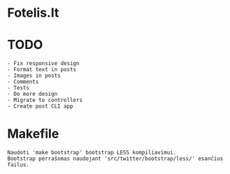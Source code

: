 Fotelis.lt
==========

TODO
=========
    - Fix responsive design
    - Format text in posts
    - Images in posts
    - Comments
    - Tests
    - Do more design
    - Migrate to controllers
    - Create post CLI app


Makefile
=========
    Naudoti 'make bootstrap' bootstrap LESS kompiliavimui. 
    Bootstrap perrašomas naudojant 'src/twitter/bootstrap/less/' esančius failus.